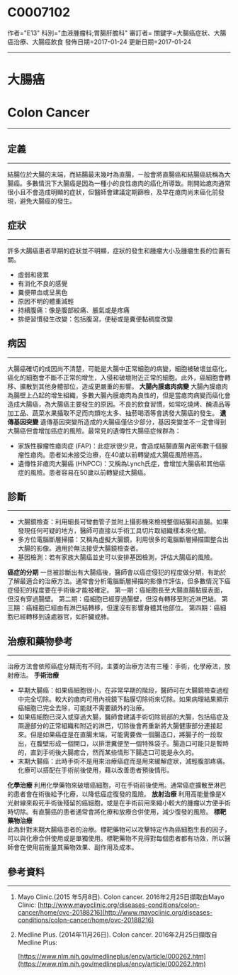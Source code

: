# C0007102
作者="E13"
科別="血液腫瘤科;胃腸肝膽科"
審訂者=
關鍵字=大腸癌症狀、大腸癌治療、大腸癌飲食
發佈日期=2017-01-24
更新日期=2017-01-24

----------
# 大腸癌
# Colon Cancer
----------
## 定義
----------

結腸位於大腸的末端，而結腸最末幾吋為直腸，ㄧ般會將直腸癌和結腸癌統稱為大腸癌。多數情況下大腸癌是因為一種小的良性瘜肉的癌化所導致。剛開始瘜肉通常很小且不會造成明顯的症狀，但醫師會建議定期篩檢，及早在瘜肉尚未癌化前發現，避免大腸癌的發生。

## 症狀
----------

許多大腸癌患者早期的症狀並不明顯，症狀的發生和腫瘤大小及腫瘤生長的位置有關。

- 虛弱和疲累
- 有消化不良的感覺
- 糞便帶血或呈黑色
- 原因不明的體重減輕
- 持續腹痛：像是腹部絞痛、脹氣或是疼痛
- 排便習慣發生改變：包括腹瀉，便秘或是糞便黏稠度改變
## 病因
----------

大腸癌確切的成因尚不清楚，可能是大腸中正常細胞的病變，細胞被破壞並癌化，癌化的細胞會不斷不正常的增生，入侵和破壞附近正常的細胞。此外，癌細胞會轉移、擴散到其他身體部位，造成更嚴重的影響。
**大腸內膜瘜肉病變**
大腸內膜瘜肉為腸壁上凸起的增生組織，多數大腸內膜瘜肉為良性的，但是當瘜肉病變而癌化會造成大腸癌，為大腸癌主要發生的原因。不良的飲食習慣，如常吃燒烤、醃漬品等加工品、蔬菜水果攝取不足而肉類吃太多、抽菸喝酒等會誘發大腸癌的發生。
**遺傳基因突變**
遺傳基因突變所造成的大腸癌僅佔少部分，基因突變並不ㄧ定會得到大腸癌但會增加癌症的風險。最常見的遺傳性大腸癌症候群為：

- 家族性腺瘤性瘜肉症 (FAP)：此症狀很少見，會造成結腸直腸內密佈數千個腺瘤性瘜肉。患者如未接受治療，在40歲以前轉變成大腸癌風險極高。
- 遺傳性非瘜肉大腸癌 (HNPCC)：又稱為Lynch氏症，會增加大腸癌和其他癌症的風險。患者容易在50歲以前轉變成大腸癌。
## 診斷
----------
- 大腸鏡檢查：利用細長可彎曲管子並附上攝影機來檢視整個結腸和直腸。如果發現任何可疑的地方，醫師可直接以手術工具切片取組織樣本來化驗。
- 多方位電腦斷層掃描：又稱為虛擬大腸鏡，利用很多的電腦斷層掃描圖整合出大腸的影像。適用於無法接受大腸鏡檢查者。
- 基因檢測：若有家族大腸癌並史可以安排基因檢測，評估大腸癌的風險。 

**癌症的分期**
一旦被診斷出有大腸癌後，醫師會以癌症侵犯的程度做分期，有助於了解最適合的治療方法。通常會分析電腦斷層掃描的影像作評估，但多數情況下癌症侵犯的程度要在手術後才能被確定。
第一期：癌細胞長至大腸直腸黏膜表面，但沒有穿過腸壁。
第二期：癌細胞已經穿過腸壁，但沒有轉移至附近淋巴結。
第三期：癌細胞已經由有淋巴結轉移，但還沒有影響身體其他部位。
第四期：癌細胞已經轉移到遠處器官，如肝臟或肺。

## 治療和藥物參考
----------

治療方法會依照癌症分期而有不同，主要的治療方法有三種：手術，化學療法，放射療法。
**手術治療**

- 早期大腸癌：如果癌細胞很小，在非常早期的階段，醫師可在大腸鏡檢查過程中完全切除。較大的瘜肉可用內視鏡下黏膜切除術來切除。如果病理結果顯示癌細胞已完全去除，可能就不需要額外的治療。
- 如果癌細胞已深入或穿過大腸，醫師會建議手術切除局部的大腸，包括癌症及兩邊部分的正常組織和附近的淋巴，切除後會再重新將大腸健康部分連接起來。但是如果癌症是在直腸末端，可能需要做一個腸造口，將腸子的一段取出，在腹壁形成一個開口，以排泄糞便至一個特殊袋子。腸造口可能只是暫時的，直到手術後大腸癒合，然而某些情形下腸造口可能是永久的。
- 末期大腸癌：此時手術不是用來治療癌症而是用來緩解症狀，減輕腹部疼痛。化療可以搭配在手術前後使用，藉以改善患者預後情形。

**化學治療**
利用化學藥物來破壞癌細胞，可在手術前後使用。通常癌症擴散至淋巴的患者會在術後給予化療，以降低癌症復發的風險。
**放射治療**
利用高能量像是X光射線來殺死手術後殘留的癌細胞，或是在手術前用來縮小較大的腫瘤以方便手術時切除。有直腸癌的患者通常會將化療和放療合併使用，減少復發的風險。
**標靶藥物治療**    
此為針對末期大腸癌患者的治療。標靶藥物可以攻擊特定作為癌細胞生長的因子，可以與化療合併使用或是單獨使用。標靶藥物不見得對每個患者都有功效，所以醫師會在使用前衡量其藥物效果、副作用及成本。

## 參考資料
----------
1. Mayo Clinic.(2015 年5月8日). Colon cancer. 2016年2月25日擷取自Mayo Clinic:
  [http://www.mayoclinic.org/diseases-conditions/colon-cancer/home/ovc-20188216](http://www.mayoclinic.org/diseases-conditions/colon-cancer/home/ovc-20188216)
2. Medline Plus. (2014年11月26日). Colon cancer. 2016年2月25日擷取自Medline Plus:

     [https://www.nlm.nih.gov/medlineplus/ency/article/000262.htm](https://www.nlm.nih.gov/medlineplus/ency/article/000262.htm)

